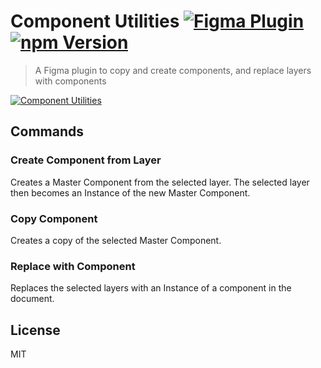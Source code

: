 # Component Utilities [![Figma Plugin](https://img.shields.io/badge/figma-Component%20Utilities-1BC47D.svg)](https://www.figma.com/c/plugin/785894722513806497/Component-Utilities) [![npm Version](https://img.shields.io/npm/v/figma-component-utilities.svg)](https://www.npmjs.com/package/figma-component-utilities)

> A Figma plugin to copy and create components, and replace layers with components

[![Component Utilities](https://raw.githubusercontent.com/yuanqing/figma-plugins/master/packages/figma-component-utilities/media/cover.png)](https://www.figma.com/c/plugin/785894722513806497/Component-Utilities)

## Commands

### Create Component from Layer

Creates a Master Component from the selected layer. The selected layer then becomes an Instance of the new Master Component.

### Copy Component

Creates a copy of the selected Master Component.

### Replace with Component

Replaces the selected layers with an Instance of a component in the document.

## License

MIT
